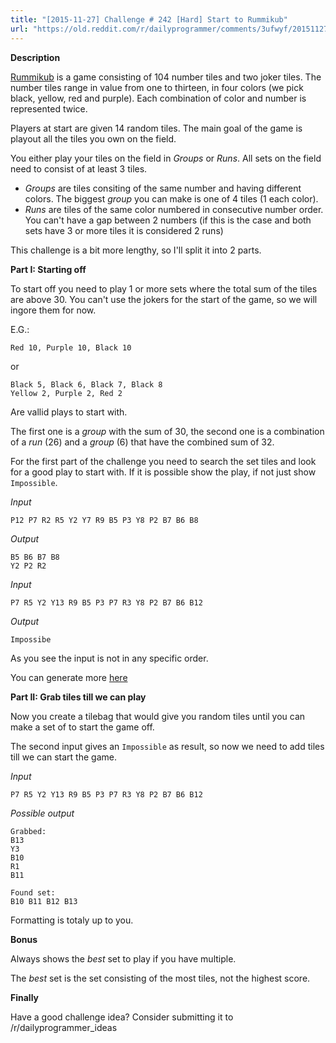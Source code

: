 ```yaml
---
title: "[2015-11-27] Challenge # 242 [Hard] Start to Rummikub"
url: "https://old.reddit.com/r/dailyprogrammer/comments/3ufwyf/20151127_challenge_242_hard_start_to_rummikub/"
---
```


**Description**

[Rummikub](https://en.wikipedia.org/wiki/Rummikub) is a game consisting of 104 number tiles and two joker tiles. The number tiles range in value from one to thirteen, in four colors (we pick black, yellow, red and purple). Each combination of color and number is represented twice.

Players at start are given 14 random tiles. The main goal of the game is playout all the tiles you own on the field.

You either play your tiles on the field in *Groups* or *Runs*. All sets on the field need to consist of at least 3 tiles.

 - *Groups* are tiles consiting of the same number and having different colors. The biggest *group* you can make is one of 4 tiles (1 each color).
 - *Runs* are tiles of the same color numbered in consecutive number order. You can't have a gap between 2 numbers (if this is the case and both sets have 3 or more tiles it is considered 2 runs)

This challenge is a bit more lengthy, so I'll split it into 2 parts. 


**Part I: Starting off**

To start off you need to play 1 or more sets where the total sum of the tiles are above 30. You can't use the jokers for the start of the game, so we will ingore them for now.

E.G.:

    Red 10, Purple 10, Black 10

or
  
    Black 5, Black 6, Black 7, Black 8
    Yellow 2, Purple 2, Red 2

Are vallid plays to start with.

The first one is a *group* with the sum of 30, the second one is a combination of a *run* (26) and a *group* (6) that have the combined sum of 32.

For the first part of the challenge you need to search the set tiles and look for a good play to start with. If it is possible show the play, if not just show `Impossible`.

*Input*

    P12 P7 R2 R5 Y2 Y7 R9 B5 P3 Y8 P2 B7 B6 B8

*Output*

    B5 B6 B7 B8
    Y2 P2 R2


*Input*

    P7 R5 Y2 Y13 R9 B5 P3 P7 R3 Y8 P2 B7 B6 B12

*Output*

    Impossibe

As you see the input is not in any specific order.

You can generate more [here](https://dotnetfiddle.net/gQQTdT)

**Part II: Grab tiles till we can play**

Now you create a tilebag that would give you random tiles until you can make a set of to start the game off.

The second input gives an `Impossible` as result, so now we need to add tiles till we can start the game.

*Input*

    P7 R5 Y2 Y13 R9 B5 P3 P7 R3 Y8 P2 B7 B6 B12

*Possible output*

    Grabbed:
    B13
    Y3
    B10
    R1
    B11

    Found set:
    B10 B11 B12 B13

Formatting is totaly up to you.

**Bonus**

Always shows the *best* set to play if you have multiple.

The *best* set is the set consisting of the most tiles, not the highest score.

**Finally**

Have a good challenge idea?
Consider submitting it to /r/dailyprogrammer_ideas